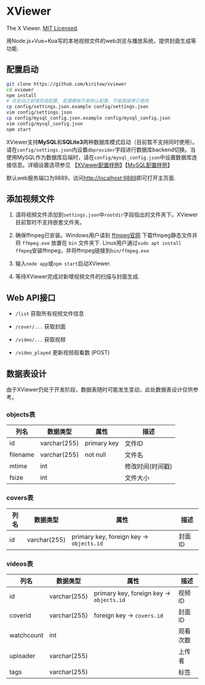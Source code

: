 # XViewer

The X Viewer. [MIT Licensed](LICENSE).

用Node.js+Vue+Koa写的本地视频文件的web浏览与播放系统，提供封面生成等功能.

## 配置启动

```bash
git clone https://github.com/kiritow/xviewer
cd xviewer
npm install
# 在启动之前请完成配置, 配置模板不是默认配置，不能直接拷贝使用
cp config/settings.json.example config/settings.json
vim config/settings.json
cp config/mysql_config.json.example config/mysql_config.json
vim config/mysql_config.json
npm start
```

XViewer支持**MySQL**和**SQLite3**两种数据库模式启动（目前暂不支持同时使用）。请在`config/settings.json`内设置`dbprovider`字段进行数据库backend切换。当使用MySQL作为数据库后端时，请在`config/mysql_config.json`中设置数据库连接信息。详细设置选项参见 【[XViewer配置样例](config/settings.json.example)】【[MySQL配置样例](config/mysql_config.json.example)】

默认web服务端口为9889，访问[http://localhost:9889](http://localhost:9889)即可打开主页面.

## 添加视频文件

1. 请将视频文件添加到`settings.json`中`rootdir`字段指出的文件夹下。XViewer目前暂时不支持嵌套文件夹。

2. 确保ffmpeg已安装。Windows用户请到 [ffmpeg官网](https://www.ffmpeg.org/) 下载ffmpeg静态文件并将 `ffmpeg.exe` 放置在 `bin` 文件夹下. Linux用户通过`sudo apt install ffmpeg`安装ffmpeg，并将ffmpeg链接到`bin/ffmpeg.exe`

3. 输入`node app`或`npm start`启动XViewer.

4. 等待XViewer完成对新增视频文件的扫描与封面生成.

## Web API接口

- `/list` 获取所有视频文件信息

- `/cover/...` 获取封面

- `/video/...` 获取视频

- `/video_played` 更新视频观看数 (POST)

## 数据表设计

由于XViewer仍处于开发阶段，数据表随时可能发生变动，此处数据表设计仅供参考。

### objects表

| 列名 | 数据类型 | 属性 | 描述 |
| - | - | - | - |
| id | varchar(255) | primary key | 文件ID |
| filename | varchar(255) | not null | 文件名 |
| mtime | int | | 修改时间(时间戳) |
| fsize | int | | 文件大小 |

### covers表

| 列名 | 数据类型 | 属性 | 描述 |
| - | - | - | - |
| id | varchar(255) | primary key, foreign key -> `objects.id` | 封面ID |

### videos表

| 列名 | 数据类型 | 属性 | 描述 |
| - | - | - | - |
| id | varchar(255) | primary key, foreign key -> `objects.id` | 视频ID |
| coverid | varchar(255) | foreign key -> `covers.id` | 封面ID |
| watchcount | int | | 观看次数 |
| uploader | varchar(255) | | 上传者 | 
| tags | varchar(255) | | 标签 |
